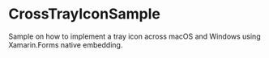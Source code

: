 # CrossTrayIconSample
Sample on how to implement a tray icon across macOS and Windows using Xamarin.Forms native embedding.
